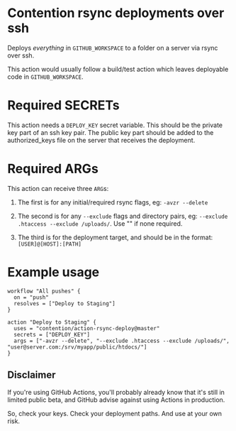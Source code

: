 # Contention rsync deployments over ssh

Deploys *everything* in `GITHUB_WORKSPACE` to a folder on a server via rsync over ssh. 

This action would usually follow a build/test action which leaves deployable code in `GITHUB_WORKSPACE`.

# Required SECRETs

This action needs a `DEPLOY_KEY` secret variable. This should be the private key part of an ssh key pair. The public key part should be added to the authorized_keys file on the server that receives the deployment.

# Required ARGs

This action can receive three `ARG`s:

1. The first is for any initial/required rsync flags, eg: `-avzr --delete`

2. The second is for any `--exclude` flags and directory pairs, eg: `--exclude .htaccess --exclude /uploads/`. Use "" if none required.

3. The third is for the deployment target, and should be in the format: `[USER]@[HOST]:[PATH]`

# Example usage

```
workflow "All pushes" {
  on = "push"
  resolves = ["Deploy to Staging"]
}

action "Deploy to Staging" {
  uses = "contention/action-rsync-deploy@master"
  secrets = ["DEPLOY_KEY"]
  args = ["-avzr --delete", "--exclude .htaccess --exclude /uploads/", "user@server.com:/srv/myapp/public/htdocs/"]
} 
```

## Disclaimer

If you're using GitHub Actions, you'll probably already know that it's still in limited public beta, and GitHub advise against using Actions in production. 

So, check your keys. Check your deployment paths. And use at your own risk.